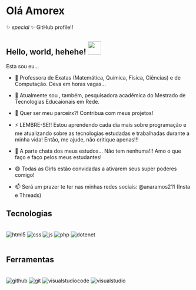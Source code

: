 
# Olá Amorex 

 ✨ _special_ ✨ GitHub profile!!

 ## Hello, world, hehehe! <img src="https://github.com/rajput2107/rajput2107/blob/master/Assets/Earth.gif" width="36px">

Esta sou eu...

- 🔭 Professora de Exatas (Matemática, Química, Física, Ciências) e de Computação. Deva em horas vagas...
- 🌱 Atualmente sou , também, pesquisadora acadêmica do Mestrado de Tecnologias Educaionais em Rede.
- 👯 Quer ser meu parceirx?! Contribua com meus projetos!
- ⚡ LEMBRE-SE!! Estou aprendendo cada dia mais sobre programação e me atualizando sobre as tecnologias estudadas e trabalhadas durante a minha vida! Então, me ajude, não critique apenas!!!
- 🤔 A parte chata dos meus estudos... Não tem nenhuma!!! Amo o que faço e faço pelos meus estudantes!
- 😄 Todas as Girls estão convidadas a ativarem seus super poderes comigo!

- 📫 Será um prazer te ter nas minhas redes sociais: @anaramos211 (Insta e Threads)

## Tecnologias 

<br>
<div style="display: inline_block">
  <img align="center" alt="html5" src="https://img.shields.io/badge/HTML5-E34F26?style=for-the-badge&logo=html5&logoColor=white" />
  <img align="center" alt="css" src="https://img.shields.io/badge/CSS3-1572B6?style=for-the-badge&logo=css3&logoColor=white" />
  <img align="center" alt="js" src="https://img.shields.io/badge/JavaScript-F7DF1E?style=for-the-badge&logo=javascript&logoColor=black" />
  <img align="center" alt="php" src="https://img.shields.io/badge/PHP-BF40BF?style=for-the-badge&logo=php&logoColor=white" />
  <img align="center" alt="dotenet" src="https://img.shields.io/badge/.NET-5C2D91?style=flat-square&logo=.net&logoColor=white" />
   
</div>
<br/>

## Ferramentas

<br>
<div style="display: inline_block">
 
<img align="center" alt="github" src="https://img.shields.io/badge/GitHub-100000?style=flat-square&logo=github&logoColor=white" />
<img align="center" alt="git" src="https://img.shields.io/badge/GIT-E44C30?style=flat-square&logo=git&logoColor=white" />
<img align="center" alt="visualstudiocode" src="https://img.shields.io/badge/Visual%20Studio%20Code-0078d7.svg?style=flat-square&flat-squarelogo=visual-studio-code&logoColor=white" />
<img align="center" alt="visualstudio" src="https://img.shields.io/badge/Visual%20Studio-5C2D91.svg?style=flat-square&logo=visual-studio&logoColor=white" />

</div>
<br/>

